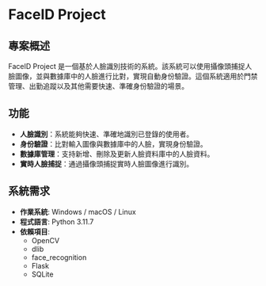 # FaceID Project

## 專案概述
FaceID Project 是一個基於人臉識別技術的系統。該系統可以使用攝像頭捕捉人臉圖像，並與數據庫中的人臉進行比對，實現自動身份驗證。這個系統適用於門禁管理、出勤追蹤以及其他需要快速、準確身份驗證的場景。

## 功能
- **人臉識別**：系統能夠快速、準確地識別已登錄的使用者。
- **身份驗證**：比對輸入圖像與數據庫中的人臉，實現身份驗證。
- **數據庫管理**：支持新增、刪除及更新人臉資料庫中的人臉資料。
- **實時人臉捕捉**：通過攝像頭捕捉實時人臉圖像進行識別。

## 系統需求
- **作業系統**: Windows / macOS / Linux
- **程式語言**: Python 3.11.7
- **依賴項目**:
  - OpenCV
  - dlib
  - face_recognition
  - Flask 
  - SQLite

